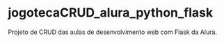 # jogotecaCRUD_alura_python_flask

Projeto de CRUD das aulas de desenvolvimento web com Flask da Alura.

